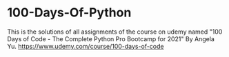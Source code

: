 # 100-Days-Of-Python
This is the solutions of all assignments of the course on udemy named "100 Days of Code - The Complete Python Pro Bootcamp for 2021" By Angela Yu.
https://www.udemy.com/course/100-days-of-code
